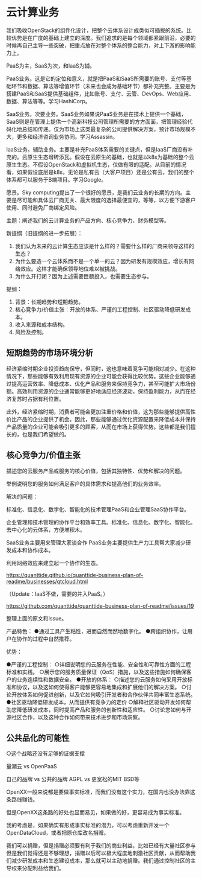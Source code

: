# 云计算业务

我们吸收OpenStack的组件化设计，把整个云体系设计成类似可插拔的系统。比较优势是在广度的基础上建立的深度。我们追求的是每个领域都紧跟前沿，必要的时候再自己主导一些突破，把重点放在对整个体系的整合能力，对上下游的影响能力上。

PaaS为主，SaaS为次，和IaaS为辅。

PaaS业务。这是它的定位和意义，就是把PaaS和SaaS所需要的账号、支付等基础环节和数据、算法等增值环节（未来也会成为基础环节）都补充完整。主要是为搭建PaaS和SaaS提供基础组件，比如账号、支付、云管、DevOps、Web应用、数据、算法等等。学习HashiCorp。

SaaS业务。次要业务。SaaS业务如果说PaaS业务是在技术上提供一个基础，SaaS则是在管理上提供一个高新科技公司管理所需要的方方面面，把管理经验代码化地总结和传递。仅为市场上这类最复杂的公司提供解决方案，预计市场规模不大，更多和经济咨询业务协同。学习Assassin。

IaaS业务。辅助业务。主要是补充PaaS体系需要的关键点，但是IaaS厂商没有补充的。云原生生态增砖添瓦。假设在云原生的基础，也就是以k8s为基础的整个云原生生态。不假设OpenStack和虚拟机生态，仅做有限的适配。从目前的情况看，如果假设底层是k8s，无论是私有云（大客户项目）还是公有云，我们的整个体系都可以服务于B端项目。学习Google。

愿景。Sky computing提出了一个很好的愿景，是我们云业务的长期的方向。主要是尽可能和具体云厂商无关、最大限度的选择最便宜的，等等，以方便下游客户使用、同时避免厂商绑定风险。

主题：阐述我们的云计算业务的产品方向、核心竞争力、财务模型等。

新提纲（旧提纲的进一步拓展）：

1. 我们认为未来的云计算生态应该是什么样的？需要什么样的厂商来领导这样的生态？
2. 为什么要造一个云体系而不是一个单一的云？因为研发有规模效应，增长有网络效应。这样才能确保领导地位难以被挑战。
3. 为什么开打闭？因为上述需要巨额投入，也需要生态参与。

提纲：
1. 背景：长期趋势和短期趋势。
2. 核心竞争力/价值主张：开放的体系、严谨的工程控制、社区驱动降低研发成本。
3. 收入来源和成本结构。
4. 风险及控制。

## 短期趋势的市场环境分析

经济紧缩时期企业投资趋向保守，但同时，这也意味着竞争可能相对减少。在这种情况下，那些能够有效利用现有资源的企业可能会获得比较优势。这些企业能够通过提高运营效率、降低成本、优化产品和服务来保持竞争力，甚至可能扩大市场份额。高效利用资源的企业通常能够更好地适应经济波动，保持盈利能力，从而在经济复苏时占据有利位置。

此外，经济紧缩时期，消费者可能会更加注重价格和价值，这为那些能够提供高性价比产品的企业提供了机会。因此，那些能够通过优化资源配置来降低成本并保持产品质量的企业可能会吸引更多的顾客，从而在市场上获得优势。这些都是我们擅长的，也是我们希望做的。

## 核心竞争力/价值主张

描述您的云服务产品或服务的核心价值，包括其独特性、优势和解决的问题。

举例说明您的服务如何满足客户的具体需求和提高他们的业务效率。

解决的问题：

标准化、信息化、数字化、智能化的技术管理PaaS和企业管理SaaS协作平台。


企业管理和技术管理的协作平台和效率工具。标准化、信息化、数字化、智能化。去中心化的云体系，方便堆积木。

SaaS业务主要用来管理大家谈合作
PaaS业务主要提供生产力工具帮大家减少研发成本和协作成本。

利用网络效应来建立起一个协作的生态。


https://quanttide.github.io/quanttide-business-plan-of-readme/businesses/qtcloud.html

（Update：IaaS不做，需要的并入PaaS。）

https://github.com/quanttide/quanttide-business-plan-of-readme/issues/19

整理上面的原文和Issue。

产品特色：
●通过工具产生粘性，进而自然而然地数字化。
●跨组织协作，让用户在协作的过程中自然推荐。

优势：

●严谨的工程控制：
○详细说明您的云服务在性能、安全性和可靠性方面的工程标准和实践。
○展示您的服务质量保证（QoS）措施，以及这些措施如何确保客户的业务连续性和数据安全。
●开放的体系：
○描述您的云服务如何采用开放标准和协议，以及这如何使得客户能够更容易地集成和扩展他们的解决方案。
○讨论开放体系如何促进创新，以及它如何吸引开发者和合作伙伴共同丰富生态系统。
●社区驱动降低研发成本，从而提供有竞争力的定价
○解释社区驱动开发如何帮助您降低研发成本，同时提高产品和服务的创新性和适应性。
○讨论您如何与开源社区合作，以及这种合作如何带来技术进步和市场洞察。
## 公共品化的可能性

○这个战略还没有足够的证据支撑

量潮云 vs OpenPaaS

自己的品牌 vs 公共的品牌
AGPL vs 更宽松的MIT BSD等

OpenXX一般来说都是要做事实标准，而我们没有这个实力，在国内也没办法靠这条路线赚钱。

但是OpenXX这条路的好处也显而易见，如果做的好，更容易成为事实标准。

我的考虑是，如果确实有形成事实标准的潜力，可以考虑重新开发一个OpenDataCloud，或者把原仓库改名捐赠。

我们可以捐赠，但是捐赠必须要有利于我们的商业利益，比如已经有大量社区参与但是我们觉得还是不够理想，捐赠以后可以极大程度地刺激社区贡献，从而帮助我们减少研发成本和生态建设成本，那么就可以主动地捐赠。我们通过控制社区的主导权来分配利益给我们。
